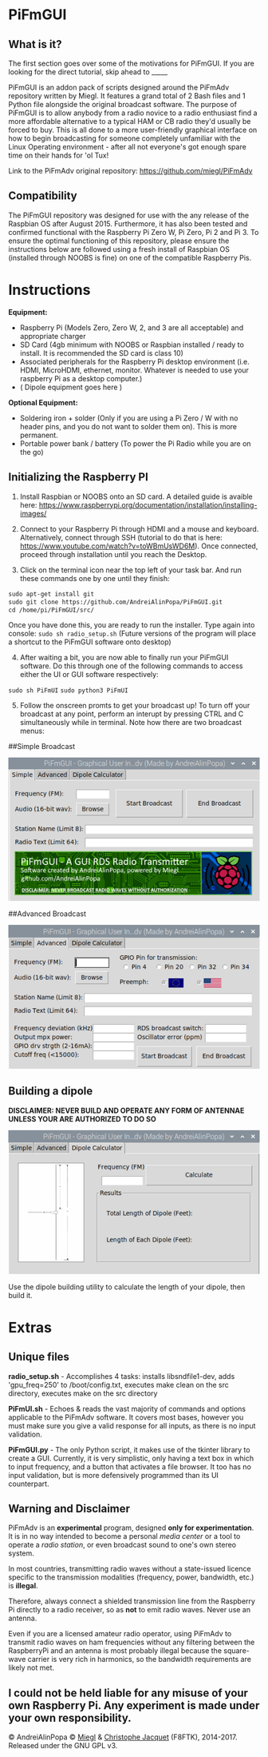 PiFmGUI
========

## What is it?
The first section goes over some of the motivations for PiFmGUI. If you are looking for the direct tutorial, skip ahead to _____

PiFmGUI is an addon pack of scripts designed around the PiFmAdv repository written by Miegl. It features a grand total of 2 Bash files and 1 Python file alongside the original broadcast software. The purpose of PiFmGUI is to allow anybody from a radio novice to a radio enthusiast find a more affordable alternative to a typical HAM or CB radio they'd usually be forced to buy. This is all done to a more user-friendly graphical interface on how to begin broadcasting for someone completely unfamiliar with the Linux Operating environment - after all not everyone's got enough spare time on their hands for 'ol Tux!

Link to the PiFmAdv original repository: https://github.com/miegl/PiFmAdv

## Compatibility

The PiFmGUI repository was designed for use with the any release of the Raspbian OS after August 2015. Furthermore, it has also been tested and confirmed functional with the Raspberry Pi Zero W, Pi Zero, Pi 2 and Pi 3. To ensure the optimal functioning of this repository, please ensure the instructions below are followed using a fresh install of Raspbian OS (installed through NOOBS is fine) on one of the compatible Raspberry Pis.

Instructions
========
**Equipment:**
- Raspberry Pi (Models Zero, Zero W, 2, and 3 are all acceptable) and appropriate charger
- SD Card (4gb minimum with NOOBS or Raspbian installed / ready to install. It is recommended the SD card is class 10)
- Associated peripherals for the Raspberry Pi desktop environment (i.e. HDMI, MicroHDMI, ethernet, monitor. Whatever is needed to use your raspberry Pi as a desktop computer.)
- ( Dipole equipment goes here )

**Optional Equipment:**
- Soldering iron + solder (Only if you are using a Pi Zero / W with no header pins, and you do not want to solder them on). This is more permanent.
- Portable power bank / battery (To power the Pi Radio while you are on the go)

## Initializing the Raspberry PI
1. Install Raspbian or NOOBS onto an SD card. A detailed guide is avaible here: https://www.raspberrypi.org/documentation/installation/installing-images/

2. Connect to your Raspberry Pi through HDMI and a mouse and keyboard. Alternatively, connect through SSH (tutorial to do that is here: https://www.youtube.com/watch?v=toWBmUsWD6M). Once connected, proceed through installation until you reach the Desktop.

3. Click on the terminal icon near the top left of your task bar. And run these commands one by one until they finish:
```
sudo apt-get install git
sudo git clone https://github.com/AndreiAlinPopa/PiFmGUI.git
cd /home/pi/PiFmGUI/src/
```
Once you have done this, you are ready to run the installer. Type again into console:
`sudo sh radio_setup.sh`
(Future versions of the program will place a shortcut to the PiFmGUI software onto desktop)

4. After waiting a bit, you are now able to finally run your PiFmGUI software. Do this through one of the following commands to access either the UI or GUI software respectively:

`sudo sh PiFmUI`
`sudo python3 PiFmUI`

5. Follow the onscreen promts to get your broadcast up! To turn off your broadcast at any point, perform an interupt by pressing CTRL and C simultaneously while in terminal. Note how there are two broadcast menus:

##Simple Broadcast

![dipole image](https://github.com/AndreiAlinPopa/PiFmGUI/blob/master/doc/gui1.png?raw=true)

##Advanced Broadcast

![dipole image](https://github.com/AndreiAlinPopa/PiFmGUI/blob/master/doc/gui2.png?raw=true)

## Building a dipole
**DISCLAIMER: NEVER BUILD AND OPERATE ANY FORM OF ANTENNAE UNLESS YOUR ARE AUTHORIZED TO DO SO**

![dipole image](https://github.com/AndreiAlinPopa/PiFmGUI/blob/master/doc/gui3.png?raw=true)

Use the dipole building utility to calculate the length of your dipole, then build it.


Extras
=======
## Unique files
**radio_setup.sh** - Accomplishes 4 tasks: installs libsndfile1-dev, adds 'gpu_freq=250' to /boot/config.txt, executes make clean on the src directory, executes make on the src directory

**PiFmUI.sh** - Echoes & reads the vast majority of commands and options applicable to the PiFmAdv software. It covers most bases, however you must make sure you give a valid response for all inputs, as there is no input validation.

**PiFmGUI.py** - The only Python script, it makes use of the tkinter library to create a GUI. Currently, it is very simplistic, only having a text box in which to input frequency, and a button that activates a file browser. It too has no input validation, but is more defensively programmed than its UI counterpart.

## Warning and Disclaimer

PiFmAdv is an **experimental** program, designed **only for experimentation**. It is in no way intended to become a personal *media center* or a tool to operate a *radio station*, or even broadcast sound to one's own stereo system.

In most countries, transmitting radio waves without a state-issued licence specific to the transmission modalities (frequency, power, bandwidth, etc.) is **illegal**.

Therefore, always connect a shielded transmission line from the Raspberry Pi directly
to a radio receiver, so as **not** to emit radio waves. Never use an antenna.

Even if you are a licensed amateur radio operator, using PiFmAdv to transmit radio waves on ham frequencies without any filtering between the RaspberryPi and an antenna is most probably illegal because the square-wave carrier is very rich in harmonics, so the bandwidth requirements are likely not met.

I could not be held liable for any misuse of your own Raspberry Pi. Any experiment is made under your own responsibility.
--------
© AndreiAlinPopa
© [Miegl](https://miegl.cz) & [Christophe Jacquet](http://www.jacquet80.eu/) (F8FTK), 2014-2017. Released under the GNU GPL v3.
